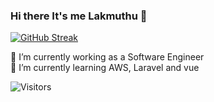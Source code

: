 ### Hi there It's me Lakmuthu 👋

[![GitHub Streak](https://streak-stats.demolab.com?user=dodclakmuthu&theme=dark&border_radius=4.7&date_format=%5BY%20%5DM%20j)](https://git.io/streak-stats)


🔭 I’m currently working as a Software Engineer  
🌱 I’m currently learning AWS, Laravel and vue  

<img alt="Visitors" src="https://komarev.com/ghpvc/?username=dodclakmuthu&style=flat&labelColor=black&logo=github&label=PROFILE+VIEWS&color=29bf12"/>
<!--
- 👯 I’m looking to collaborate on ...
- 🤔 I’m looking for help with ...
- 💬 Ask me about ...
- 📫 How to reach me: ...
- 😄 Pronouns: ...
- ⚡ Fun fact: ...
-->
